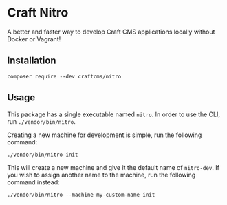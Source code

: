 # Craft Nitro

A better and faster way to develop Craft CMS applications locally without Docker or Vagrant!

## Installation

```shell script
composer require --dev craftcms/nitro
```

## Usage

This package has a single executable named `nitro`. In order to 
use the CLI, run `./vendor/bin/nitro`. 

Creating a new machine for development is simple, run the following command:

```shell script
./vendor/bin/nitro init
```

This will create a new machine and give it the default name of `nitro-dev`. If you wish to assign another name to the machine, run the following command instead:

```shell script
./vendor/bin/nitro --machine my-custom-name init
``` 
